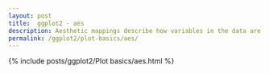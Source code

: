 ```yaml
---
layout: post
title:  ggplot2 - aes
description: Aesthetic mappings describe how variables in the data are mapped to visual properties (aesthetics) of geoms.
permalink: /ggplot2/plot-basics/aes/
---
```


{% include posts/ggplot2/Plot basics/aes.html %}
